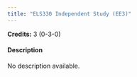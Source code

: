```yaml
---
title: "ELS330 Independent Study (EE3)"
---
```

**Credits:** 3 (0-3-0)

#### Description
No description available.